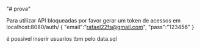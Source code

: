 "# prova" 

Para utilizar API bloqueadas por favor gerar um token de acessos em 
localhost:8080/auth/
{
	"email":"rafael22fs@gmail.com",
	"pass":"123456"
}

é possivel inserir usuarios tbm pelo data.sql

